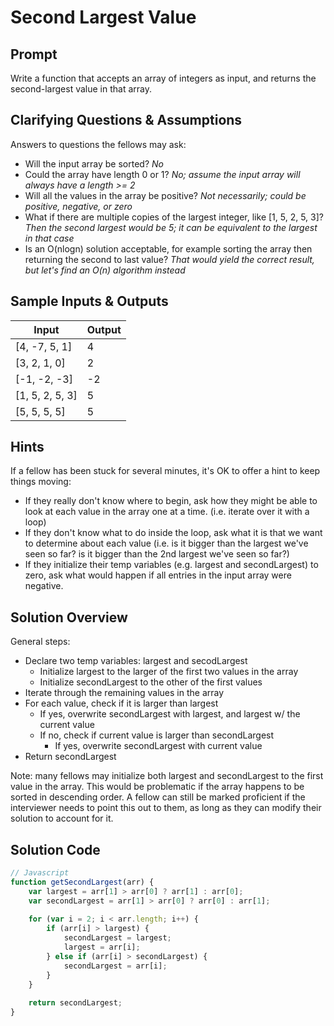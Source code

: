 # Second Largest Value


## Prompt

Write a function that accepts an array of integers as input,
and returns the second-largest value in that array.


## Clarifying Questions & Assumptions

Answers to questions the fellows may ask:
* Will the input array be sorted? _No_
* Could the array have length 0 or 1? _No; assume the input array will always have a length >= 2_
* Will all the values in the array be positive? _Not necessarily; could be positive, negative, or zero_
* What if there are multiple copies of the largest integer, like [1, 5, 2, 5, 3]? _Then the second largest would be 5; it can be equivalent to the largest in that case_
* Is an O(nlogn) solution acceptable, for example sorting the array then returning the second to last value? _That would yield the correct result, but let's find an O(n) algorithm instead_


## Sample Inputs & Outputs

| Input | Output |
|---|---|
| [4, -7, 5, 1] | 4 |
| [3, 2, 1, 0] | 2 |
| [-1, -2, -3] | -2 |
| [1, 5, 2, 5, 3]  | 5 |
| [5, 5, 5, 5] | 5 |


## Hints

If a fellow has been stuck for several minutes,
it's OK to offer a hint to keep things moving:
* If they really don't know where to begin, ask how they might be able to look at each value in the array one at a time. (i.e. iterate over it with a loop)
* If they don't know what to do inside the loop, ask what it is that we want to determine about each value (i.e. is it bigger than the largest we've seen so far? is it bigger than the 2nd largest we've seen so far?)
* If they initialize their temp variables (e.g. largest and secondLargest) to zero, ask what would happen if all entries in the input array were negative.

## Solution Overview

General steps:
* Declare two temp variables: largest and secodLargest
  * Initialize largest to the larger of the first two values in the array
  * Initialize secondLargest to the other of the first values
* Iterate through the remaining values in the array
* For each value, check if it is larger than largest
  * If yes, overwrite secondLargest with largest, and largest w/ the current value
  * If no, check if current value is larger than secondLargest
    * If yes, overwrite secondLargest with current value
* Return secondLargest

Note: many fellows may initialize both largest and secondLargest to the
first value in the array. This would be problematic if the array happens
to be sorted in descending order. A fellow can still be marked proficient
if the interviewer needs to point this out to them, as long as they can
modify their solution to account for it.

## Solution Code

```javascript
// Javascript
function getSecondLargest(arr) {
    var largest = arr[1] > arr[0] ? arr[1] : arr[0];
    var secondLargest = arr[1] > arr[0] ? arr[0] : arr[1];
    
    for (var i = 2; i < arr.length; i++) {
        if (arr[i] > largest) {
            secondLargest = largest;
            largest = arr[i];
        } else if (arr[i] > secondLargest) {
            secondLargest = arr[i];
        }
    }
    
    return secondLargest;
}
```
